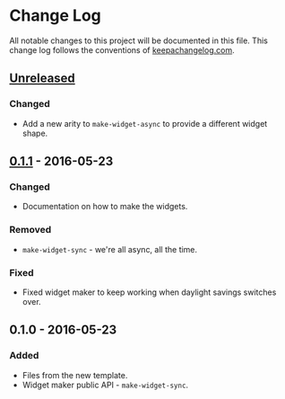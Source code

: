 # Change Log
All notable changes to this project will be documented in this file. This change log follows the conventions of [keepachangelog.com](http://keepachangelog.com/).

## [Unreleased]
### Changed
- Add a new arity to `make-widget-async` to provide a different widget shape.

## [0.1.1] - 2016-05-23
### Changed
- Documentation on how to make the widgets.

### Removed
- `make-widget-sync` - we're all async, all the time.

### Fixed
- Fixed widget maker to keep working when daylight savings switches over.

## 0.1.0 - 2016-05-23
### Added
- Files from the new template.
- Widget maker public API - `make-widget-sync`.

[Unreleased]: https://github.com/your-name/clj-audiotagger/compare/0.1.1...HEAD
[0.1.1]: https://github.com/your-name/clj-audiotagger/compare/0.1.0...0.1.1
